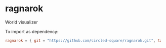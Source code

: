 # ragnarok
World visualizer

To import as dependency:

```toml
ragnarok = { git = "https://github.com/circled-square/ragnarok.git", tag = "0.4.9" }
```
